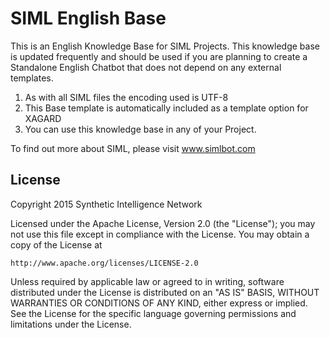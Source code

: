 # SIML English Base

This is an English Knowledge Base for SIML Projects. This knowledge base is updated frequently and should be used if you are planning to create a Standalone English Chatbot that does not depend on any external templates.

1. As with all SIML files the encoding used is UTF-8
2. This Base template is automatically included as a template option for XAGARD
3. You can use this knowledge base in any of your Project.

To find out more about SIML, please visit www.simlbot.com

## License

Copyright 2015 Synthetic Intelligence Network

Licensed under the Apache License, Version 2.0 (the "License");
you may not use this file except in compliance with the License.
You may obtain a copy of the License at

    http://www.apache.org/licenses/LICENSE-2.0

Unless required by applicable law or agreed to in writing, software
distributed under the License is distributed on an "AS IS" BASIS,
WITHOUT WARRANTIES OR CONDITIONS OF ANY KIND, either express or implied.
See the License for the specific language governing permissions and
limitations under the License.

